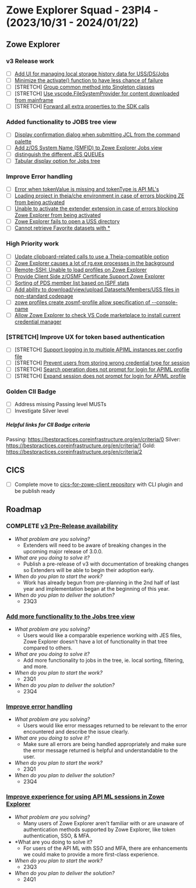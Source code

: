 # Zowe Explorer Squad - 23PI4 - (2023/10/31 - 2024/01/22)

## Zowe Explorer

### v3 Release work

- [ ] [Add UI for managing local storage history data for USS/DS/Jobs](https://github.com/zowe/vscode-extension-for-zowe/issues/2488)
- [ ] [Minimize the activate() function to have less chance of failure](https://github.com/zowe/vscode-extension-for-zowe/issues/1985)
- [ ] [STRETCH] [Group common method into Singleton classes](https://github.com/zowe/vscode-extension-for-zowe/issues/2109)
- [ ] [STRETCH] [Use vscode.FileSystemProvider for content downloaded from mainframe](https://github.com/zowe/vscode-extension-for-zowe/issues/2207)
- [ ] [STRETCH] [Forward all extra properties to the SDK calls](https://github.com/zowe/vscode-extension-for-zowe/issues/2399)

### Added functionality to JOBS tree view

- [ ] [Display confirmation dialog when submitting JCL from the command palette](https://github.com/zowe/vscode-extension-for-zowe/issues/2061)
- [ ] [Add z/OS System Name (SMFID) tp Zpwe Explorer Jobs view](https://github.com/zowe/vscode-extension-for-zowe/issues/2308)
- [ ] [distinguish the different JES QUEUEs](https://github.com/zowe/vscode-extension-for-zowe/issues/2255)
- [ ] [Tabular display option for Jobs tree](https://github.com/zowe/vscode-extension-for-zowe/issues/2258)

### Improve Error handling

- [ ] [Error when tokenValue is missing and tokenType is API ML's](https://github.com/zowe/vscode-extension-for-zowe/issues/1759)
- [ ] [Loading project in theia/che environment in case of errors blocking ZE from being activated](https://github.com/zowe/vscode-extension-for-zowe/issues/1984)
- [ ] [Unable to activate the extender extension in case of errors blocking Zowe Explorer from being activated](https://github.com/zowe/vscode-extension-for-zowe/issues/1908)
- [ ] [Zowe Explorer fails to open a USS directory](https://github.com/zowe/vscode-extension-for-zowe/issues/1447)
- [ ] [Cannot retrieve Favorite datasets with *](https://github.com/zowe/vscode-extension-for-zowe/issues/1402)

### High Priority work

- [ ] [Update clipboard-related calls to use a Theia-compatible option](https://github.com/zowe/vscode-extension-for-zowe/issues/2219)
- [ ] [Zowe Explorer causes a lot of rg.exe processes in the background](https://github.com/zowe/vscode-extension-for-zowe/issues/2463)
- [ ] [Remote-SSH: Unable to load profiles on Zowe Explorer](https://github.com/zowe/vscode-extension-for-zowe/issues/2430)
- [ ] [Provide Client Side z/OSMF Certificate Support Zowe Explorer](https://github.com/zowe/vscode-extension-for-zowe/issues/2373)
- [ ] [Sorting of PDS member list based on ISPF stats](https://github.com/zowe/vscode-extension-for-zowe/issues/2420)
- [ ] [Add ability to download/view/upload Datasets/Members/USS files in non-standard codepage](https://github.com/zowe/vscode-extension-for-zowe/issues/2435)
- [ ] [zowe profiles create zosmf-profile allow specification of --console-name](https://github.com/zowe/vscode-extension-for-zowe/issues/1667)
- [ ] [Allow Zowe Explorer to check VS Code marketplace to install current credential manager](https://github.com/zowe/vscode-extension-for-zowe/issues/2381)

### [STRETCH] Improve UX for token based authentication

- [ ] [STRETCH] [Support logging in to multiple APIML instances per config file](https://github.com/zowe/vscode-extension-for-zowe/issues/2264)
- [ ] [STRETCH] [Prevent users from storing wrong credential type for session](https://github.com/zowe/vscode-extension-for-zowe/issues/2263)
- [ ] [STRETCH] [Search operation does not prompt for login for APIML profile](https://github.com/zowe/vscode-extension-for-zowe/issues/2259)
- [ ] [STRETCH] [Expand session does not prompt for login for APIML profile](https://github.com/zowe/vscode-extension-for-zowe/issues/2261)

### Golden CII Badge

- [ ] Address missing Passing level MUSTs
- [ ] Investigate Silver level

##### Helpful links for CII Badge criteria

Passing: https://bestpractices.coreinfrastructure.org/en/criteria/0
Silver: https://bestpractices.coreinfrastructure.org/en/criteria/1
Gold: https://bestpractices.coreinfrastructure.org/en/criteria/2

## CICS

- [ ] Complete move to [cics-for-zowe-client repository](https://github.com/zowe/cics-for-zowe-client) with CLI plugin and be publish ready

## Roadmap

### COMPLETE [v3 Pre-Release availability](https://github.com/zowe/vscode-extension-for-zowe/issues/2070)

- *What problem are you solving?*
  - Extenders will need to be aware of breaking changes in the upcoming major release of 3.0.0.
- *What are you doing to solve it?*
  - Publish a pre-release of v3 with documentation of breaking changes so Extenders will be able to begin their adoption early.
- *When do you plan to start the work?*
  - Work has already begun from pre-planning in the 2nd half of last year and implementation began at the beginning of this year.
- *When do you plan to deliver the solution?*
  - 23Q3

### [Add more functionality to the Jobs tree view](https://github.com/zowe/vscode-extension-for-zowe/issues/1597)

- *What problem are you solving?*
  - Users would like a comparable experience working with JES files, Zowe Explorer doesn't have a lot of functionality in that tree compared to others.
- *What are you doing to solve it?*
  - Add more functionality to jobs in the tree, ie. local sorting, filtering, and more.
- *When do you plan to start the work?*
  - 23Q1
- *When do you plan to deliver the solution?*
  - 23Q4

### [Improve error handling](https://github.com/zowe/vscode-extension-for-zowe/issues/1982)

- *What problem are you solving?*
  - Users would like error messages returned to be relevant to the error encountered and describe the issue clearly.
- *What are you doing to solve it?*
  - Make sure all errors are being handled appropriately and make sure the error message returned is helpful and understandable to the user.
- *When do you plan to start the work?*
  - 23Q1
- *When do you plan to deliver the solution?*
  - 23Q4

### [Improve experience for using API ML sessions in Zowe Explorer](https://github.com/zowe/vscode-extension-for-zowe/issues/2252)

- *What problem are you solving?*
  - Many users of Zowe Explorer aren't familiar with or are unaware of authentication methods supported by Zowe Explorer, like token authentication, SSO, & MFA. 
- *What are you doing to solve it?
  - For users of the API ML with SSO and MFA, there are enhancements we could make to provide a more first-class experience.
- *When do you plan to start the work?*
  - 23Q3
- *When do you plan to deliver the solution?*
  - 24Q1
